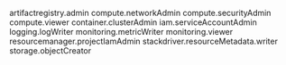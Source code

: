 artifactregistry.admin
compute.networkAdmin
compute.securityAdmin
compute.viewer
container.clusterAdmin
iam.serviceAccountAdmin
logging.logWriter
monitoring.metricWriter
monitoring.viewer
resourcemanager.projectIamAdmin
stackdriver.resourceMetadata.writer
storage.objectCreator